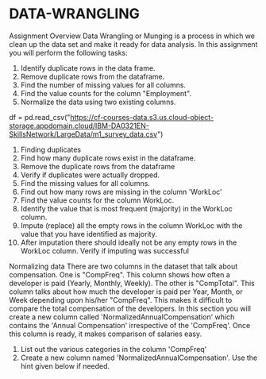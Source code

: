 # DATA-WRANGLING
Assignment Overview
Data Wrangling or Munging is a process in which we clean up the data set and make it ready for data analysis. In this assignment you will perform the following tasks:
1.	Identify duplicate rows in the data frame.
2.	Remove duplicate rows from the dataframe.
3.	Find the number of missing values for all columns.
4.	Find the value counts for the column "Employment".
5.	Normalize the data using two existing columns. 
 

df = pd.read_csv("https://cf-courses-data.s3.us.cloud-object-storage.appdomain.cloud/IBM-DA0321EN-SkillsNetwork/LargeData/m1_survey_data.csv")
1.	Finding duplicates
2.	Find how many duplicate rows exist in the dataframe.
3.	Remove the duplicate rows from the dataframe
4.	Verify if duplicates were actually dropped.
5.	Find the missing values for all columns.
6.	Find out how many rows are missing in the column 'WorkLoc'
7.	Find the value counts for the column WorkLoc.
8.	Identify the value that is most frequent (majority) in the WorkLoc column.
9.	Impute (replace) all the empty rows in the column WorkLoc with the value that you have identified as majority.
10.	After imputation there should ideally not be any empty rows in the WorkLoc column. Verify if imputing was successful

Normalizing data
There are two columns in the dataset that talk about compensation.
One is "CompFreq". This column shows how often a developer is paid (Yearly, Monthly, Weekly).
The other is "CompTotal". This column talks about how much the developer is paid per Year, Month, or Week depending upon his/her "CompFreq".
This makes it difficult to compare the total compensation of the developers.
In this section you will create a new column called 'NormalizedAnnualCompensation' which contains the 'Annual Compensation' irrespective of the 'CompFreq'.
Once this column is ready, it makes comparison of salaries easy. 

1.	List out the various categories in the column 'CompFreq'
2.	Create a new column named 'NormalizedAnnualCompensation'. Use the hint given below if needed.

